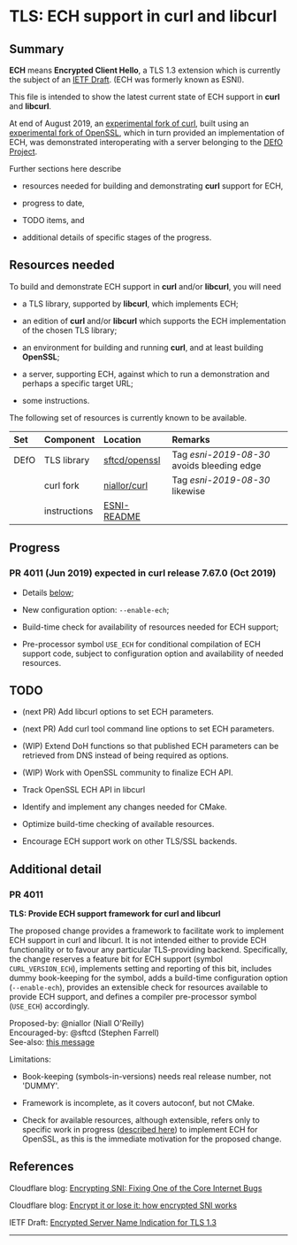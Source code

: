 # TLS: ECH support in curl and libcurl

## Summary

**ECH** means **Encrypted Client Hello**, a TLS 1.3 extension which is
currently the subject of an [IETF Draft][tlsesni]. (ECH was formerly known as
ESNI).

This file is intended to show the latest current state of ECH support
in **curl** and **libcurl**.

At end of August 2019, an [experimental fork of curl][niallorcurl], built
using an [experimental fork of OpenSSL][sftcdopenssl], which in turn provided
an implementation of ECH, was demonstrated interoperating with a server
belonging to the [DEfO Project][defoproj].

Further sections here describe

-   resources needed for building and demonstrating **curl** support
    for ECH,

-   progress to date,

-   TODO items, and

-   additional details of specific stages of the progress.

## Resources needed

To build and demonstrate ECH support in **curl** and/or **libcurl**,
you will need

-   a TLS library, supported by **libcurl**, which implements ECH;

-   an edition of **curl** and/or **libcurl** which supports the ECH
    implementation of the chosen TLS library;

-   an environment for building and running **curl**, and at least
    building **OpenSSL**;

-   a server, supporting ECH, against which to run a demonstration
    and perhaps a specific target URL;

-   some instructions.

The following set of resources is currently known to be available.

| Set  | Component    | Location                      | Remarks                                    |
|:-----|:-------------|:------------------------------|:-------------------------------------------|
| DEfO | TLS library  | [sftcd/openssl][sftcdopenssl] | Tag *esni-2019-08-30* avoids bleeding edge |
|      | curl fork    | [niallor/curl][niallorcurl]   | Tag *esni-2019-08-30* likewise             |
|      | instructions | [ESNI-README][niallorreadme]  |                                            |

## Progress

### PR 4011 (Jun 2019) expected in curl release 7.67.0 (Oct 2019)

-   Details [below](#pr4011);

-   New configuration option: `--enable-ech`;

-   Build-time check for availability of resources needed for ECH
    support;

-   Pre-processor symbol `USE_ECH` for conditional compilation of
    ECH support code, subject to configuration option and
    availability of needed resources.

## TODO

-   (next PR) Add libcurl options to set ECH parameters.

-   (next PR) Add curl tool command line options to set ECH parameters.

-   (WIP) Extend DoH functions so that published ECH parameters can be
    retrieved from DNS instead of being required as options.

-   (WIP) Work with OpenSSL community to finalize ECH API.

-   Track OpenSSL ECH API in libcurl

-   Identify and implement any changes needed for CMake.

-   Optimize build-time checking of available resources.

-   Encourage ECH support work on other TLS/SSL backends.

## Additional detail

### PR 4011

**TLS: Provide ECH support framework for curl and libcurl**

The proposed change provides a framework to facilitate work to implement ECH
support in curl and libcurl. It is not intended either to provide ECH
functionality or to favour any particular TLS-providing backend. Specifically,
the change reserves a feature bit for ECH support (symbol
`CURL_VERSION_ECH`), implements setting and reporting of this bit, includes
dummy book-keeping for the symbol, adds a build-time configuration option
(`--enable-ech`), provides an extensible check for resources available to
provide ECH support, and defines a compiler pre-processor symbol (`USE_ECH`)
accordingly.

Proposed-by: @niallor (Niall O'Reilly)\
Encouraged-by: @sftcd (Stephen Farrell)\
See-also: [this message](https://curl.haxx.se/mail/lib-2019-05/0108.html)

Limitations:
-   Book-keeping (symbols-in-versions) needs real release number, not 'DUMMY'.

-   Framework is incomplete, as it covers autoconf, but not CMake.

-   Check for available resources, although extensible, refers only to
    specific work in progress ([described
    here](https://github.com/sftcd/openssl/tree/master/esnistuff)) to
    implement ECH for OpenSSL, as this is the immediate motivation
    for the proposed change.

## References

Cloudflare blog: [Encrypting SNI: Fixing One of the Core Internet Bugs][corebug]

Cloudflare blog: [Encrypt it or lose it: how encrypted SNI works][esniworks]

IETF Draft: [Encrypted Server Name Indication for TLS 1.3][tlsesni]

---

[tlsesni]:		https://datatracker.ietf.org/doc/draft-ietf-tls-esni/
[esniworks]:	https://blog.cloudflare.com/encrypted-sni/
[corebug]:		https://blog.cloudflare.com/esni/
[defoproj]:		https://defo.ie/
[sftcdopenssl]: https://github.com/sftcd/openssl/
[niallorcurl]:	https://github.com/niallor/curl/
[niallorreadme]: https://github.com/niallor/curl/blob/master/ESNI-README.md
